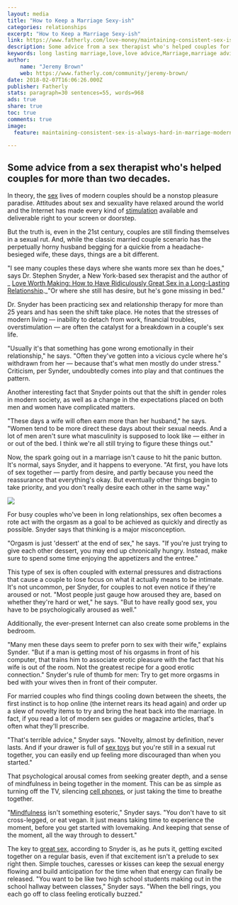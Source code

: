 ```yaml
---
layout: media
title: "How to Keep a Marriage Sexy-ish"
categories: relationships
excerpt: "How to Keep a Marriage Sexy-ish"
link: https://www.fatherly.com/love-money/maintaining-consistent-sex-is-always-hard-in-marriage-modern-times-makes-it-harder/
description: Some advice from a sex therapist who's helped couples for more than two decades.
keywords: long lasting marriage,love,love advice,Marriage,marriage advice,sex,strong marriage
author:
    name: "Jeremy Brown"
    web: https://www.fatherly.com/community/jeremy-brown/
date: 2018-02-07T16:06:26.000Z
publisher: Fatherly
stats: paragraph=30 sentences=55, words=968
ads: true
share: true
toc: true
comments: true
image:
  feature: maintaining-consistent-sex-is-always-hard-in-marriage-modern-times-makes-it-harder.jpg

---
```

## Some advice from a sex therapist who's helped couples for more than two decades.

In theory, the [sex](https://www.fatherly.com/love-money/sex/why-more-parents-need-to-embrace-the-quickie/) lives of modern couples should be a nonstop pleasure paradise. Attitudes about sex and sexuality have relaxed around the world and the Internet has made every kind of [stimulation](https://www.fatherly.com/love-money/sex/why-should-not-feel-weird-about-sex-toy-use/) available and deliverable right to your screen or doorstep.

But the truth is, even in the 21st century, couples are still finding themselves in a sexual rut. And, while the classic married couple scenario has the perpetually horny husband begging for a quickie from a headache-besieged wife, these days, things are a bit different.

"I see many couples these days where she wants more sex than he does," says Dr. Stephen Snyder, a New York-based sex therapist and the author of _ [Love Worth Making: How to Have Ridiculously Great Sex in a Long-Lasting Relationship](https://www.amazon.com/Love-Worth-Making-Ridiculously-Long-Lasting/dp/1250113113)._"Or where she still has desire, but he's gone missing in bed."

Dr. Snyder has been practicing sex and relationship therapy for more than 25 years and has seen the shift take place. He notes that the stresses of modern living — inability to detach from work, financial troubles, overstimulation — are often the catalyst for a breakdown in a couple's sex life.

"Usually it's that something has gone wrong emotionally in their relationship," he says. "Often they've gotten into a vicious cycle where he's withdrawn from her — because that's what men mostly do under stress." Criticism, per Synder, undoubtedly comes into play and that continues the pattern.

Another interesting fact that Snyder points out that the shift in gender roles in modern society, as well as a change in the expectations placed on both men and women have complicated matters.

"These days a wife will often earn more than her husband," he says. "Women tend to be more direct these days about their sexual needs. And a lot of men aren't sure what masculinity is supposed to look like — either in or out of the bed. I think we're all still trying to figure these things out."

Now, the spark going out in a marriage isn't cause to hit the panic button. It's normal, says Snyder, and it happens to everyone. "At first, you have lots of sex together — partly from desire, and partly because you need the reassurance that everything's okay. But eventually other things begin to take priority, and you don't really desire each other in the same way."

![](https://images.fatherly.com/wp-content/uploads/2018/02/snyderbook_inset.jpg)

For busy couples who've been in long relationships, sex often becomes a rote act with the orgasm as a goal to be achieved as quickly and directly as possible. Snyder says that thinking is a major misconception.

"Orgasm is just 'dessert' at the end of sex," he says. "If you're just trying to give each other dessert, you may end up chronically hungry. Instead, make sure to spend some time enjoying the appetizers and the entree."

This type of sex is often coupled with external pressures and distractions that cause a couple to lose focus on what it actually means to be intimate. It's not uncommon, per Snyder, for couples to not even notice if they're aroused or not. "Most people just gauge how aroused they are, based on whether they're hard or wet," he says. "But to have really good sex, you have to be psychologically aroused as well."

Additionally, the ever-present Internet can also create some problems in the bedroom.

"Many men these days seem to prefer porn to sex with their wife," explains Synder. "But if a man is getting most of his orgasms in front of his computer, that trains him to associate erotic pleasure with the fact that his wife is out of the room. Not the greatest recipe for a good erotic connection." Snyder's rule of thumb for men: Try to get more orgasms in bed with your wives then in front of their computer.

For married couples who find things cooling down between the sheets, the first instinct is to hop online (the internet rears its head again) and order up a slew of novelty items to try and bring the heat back into the marriage. In fact, if you read a lot of modern sex guides or magazine articles, that's often what they'll prescribe.

"That's terrible advice," Snyder says. "Novelty, almost by definition, never lasts. And if your drawer is full of [sex toys](https://www.fatherly.com/love-money/sex/why-should-not-feel-weird-about-sex-toy-use/) but you're still in a sexual rut together, you can easily end up feeling more discouraged than when you started."

That psychological arousal comes from seeking greater depth, and a sense of mindfulness in being together in the moment. This can be as simple as turning off the TV, silencing [cell phones](https://www.fatherly.com/health-science/measure-smartphone-addiction-kids/), or just taking the time to breathe together.

"[Mindfulness](https://www.fatherly.com/health-science/ellen-langer-mindfulness-parents-family-focus-kids/) isn't something esoteric," Snyder says. "You don't have to sit cross-legged, or eat vegan. It just means taking time to experience the moment, before you get started with lovemaking. And keeping that sense of the moment, all the way through to dessert."

The key to [great sex,](https://www.fatherly.com/love-money/sex/how-to-have-actually-great-shower-sex/) according to Snyder is, as he puts it, getting excited together on a regular basis, even if that excitement isn't a prelude to sex right then. Simple touches, caresses or kisses can keep the sexual energy flowing and build anticipation for the time when that energy can finally be released. "You want to be like two high school students making out in the school hallway between classes," Snyder says. "When the bell rings, you each go off to class feeling erotically buzzed."

